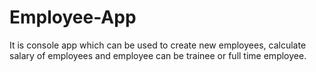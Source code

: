 # Employee-App
It is console app which can be used to create new employees, calculate salary of employees and employee can be trainee or full time employee.
